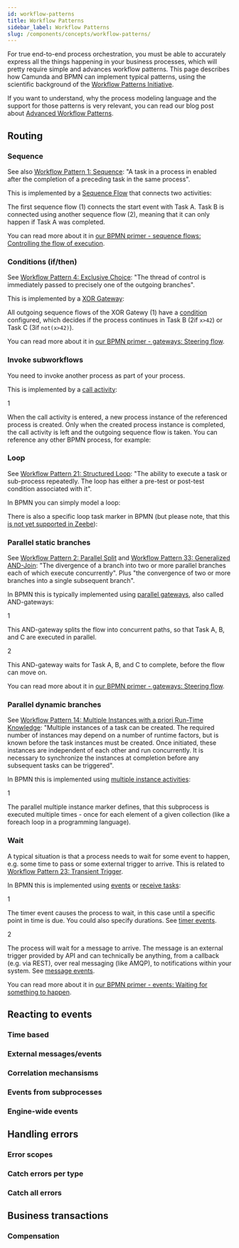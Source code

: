 ```yaml
---
id: workflow-patterns
title: Workflow Patterns
sidebar_label: Workflow Patterns
slug: /components/concepts/workflow-patterns/
---
```


For true end-to-end process orchestration, you must be able to accurately express all the things happening in your business processes, which will pretty require simple and advances workflow patterns. This page describes how Camunda and BPMN can implement typical patterns, using the scientific background of the [Workflow Patterns Initiative](http://www.workflowpatterns.com/).

If you want to understand, why the process modeling language and the support for those patterns is very relevant, you can read our blog post about [Advanced Workflow Patterns](https://docs.google.com/document/d/1lu0V4q6xE7zT4aKVM9xmcD9c9PaxBltN59_BzCL47qY/edit#heading=h.d4xwt0gq03os).

## Routing

### Sequence

See also [Workflow Pattern 1: Sequence](http://www.workflowpatterns.com/patterns/control/basic/wcp1.php): "A task in a process in enabled after the completion of a preceding task in the same process".

This is implemented by a [Sequence Flow](xxx) that connects two activities:

<div bpmn="workflow-patterns/sequence.bpmn" callouts="sequenceFlow1,sequenceFlow2,sequenceFlow3" />

The first sequence flow (<span className="callout">1</span>) connects the start event with Task A. Task B is connected using another sequence flow (<span className="callout">2</span>), meaning that it can only happen if Task A was completed.

You can read more about it in [our BPMN primer - sequence flows: Controlling the flow of execution](/docs/components/modeler/bpmn/bpmn-primer/#sequence-flow-controlling-the-flow-of-execution).

### Conditions (if/then)

See [Workflow Pattern 4: Exclusive Choice](http://www.workflowpatterns.com/patterns/control/basic/wcp4.php): "The thread of control is immediately passed to precisely one of the outgoing branches".

This is implemented by a [XOR Gateway](xxx):

<div bpmn="workflow-patterns/xor.bpmn" callouts="xorGateway,taskB,taskC" />

All outgoing sequence flows of the XOR Gatewy (<span className="callout">1</span>) have a [condition](xxx) configured, which decides if the process continues in Task B (<span className="callout">2</span>if `x>42`) or Task C (<span className="callout">3</span>if `not(x>42)`).

You can read more about it in [our BPMN primer - gateways: Steering flow](/docs/components/modeler/bpmn/bpmn-primer/#gateways-steering-flow).

### Invoke subworkflows

You need to invoke another process as part of your process.

This is implemented by a [call activity](/docs/components/modeler/bpmn/call-activities/):

<div bpmn="workflow-patterns/call-activity.bpmn" callouts="taskA" />

<span className="callout">1</span>

When the call activity is entered, a new process instance of the referenced process is created. Only when the created process instance is completed, the call activity is left and the outgoing sequence flow is taken. You can reference any other BPMN process, for example:

<div bpmn="workflow-patterns/call-activity-child.bpmn" />

### Loop

See [Workflow Pattern 21: Structured Loop](http://www.workflowpatterns.com/patterns/control/basic/wcp21.php): "The ability to execute a task or sub-process repeatedly. The loop has either a pre-test or post-test condition associated with it".

In BPMN you can simply model a loop:

<div bpmn="workflow-patterns/loop.bpmn"  callouts="xor"/>

There is also a specific loop task marker in BPMN (but please note, that this [is not yet supported in Zeebe](/docs/components/modeler/bpmn/bpmn-coverage/)):

<div bpmn="workflow-patterns/loop-marker.bpmn" callouts="taskA" />

### Parallel static branches

See [Workflow Pattern 2: Parallel Split](http://www.workflowpatterns.com/patterns/control/new/wcp2.php) and [Workflow Pattern 33: Generalized AND-Join](http://www.workflowpatterns.com/patterns/control/new/wcp33.php): "The divergence of a branch into two or more parallel branches each of which execute concurrently". Plus "the convergence of two or more branches into a single subsequent branch".

In BPMN this is typically implemented using [parallel gateways](/docs/components/modeler/bpmn/parallel-gateways/), also called AND-gateways:

<div bpmn="workflow-patterns/and.bpmn" callouts="andSplit, andJoin" />

<span className="callout">1</span>

This AND-gateway splits the flow into concurrent paths, so that Task A, B, and C are executed in parallel.

<span className="callout">2</span>

This AND-gateway waits for Task A, B, and C to complete, before the flow can move on.

You can read more about it in [our BPMN primer - gateways: Steering flow](/docs/components/modeler/bpmn/bpmn-primer/#gateways-steering-flow).

### Parallel dynamic branches

See [Workflow Pattern 14: Multiple Instances with a priori Run-Time Knowledge](http://www.workflowpatterns.com/patterns/control/new/wcp14.php): "Multiple instances of a task can be created. The required number of instances may depend on a number of runtime factors, but is known before the task instances must be created. Once initiated, these instances are independent of each other and run concurrently. It is necessary to synchronize the instances at completion before any subsequent tasks can be triggered".

In BPMN this is implemented using [multiple instance activities](/docs/components/modeler/bpmn/multi-instance/):

<div bpmn="workflow-patterns/multi-instance.bpmn" callouts="subprocess" />

<span className="callout">1</span>

The parallel multiple instance marker defines, that this subprocess is executed multiple times - once for each element of a given collection (like a foreach loop in a programming language).

### Wait

A typical situation is that a process needs to wait for some event to happen, e.g. some time to pass or some external trigger to arrive. This is related to [Workflow Pattern 23: Transient Trigger](http://www.workflowpatterns.com/patterns/control/new/wcp23.php).

In BPMN this is implemented using [events](/docs/components/modeler/bpmn/events/) or [receive tasks](/docs/components/modeler/bpmn/receive-tasks/):

<div bpmn="workflow-patterns/wait.bpmn" callouts="timer, message" />

<span className="callout">1</span>

The timer event causes the process to wait, in this case until a specific point in time is due. You could also specify durations. See [timer events](/docs/components/modeler/bpmn/timer-events/).

<span className="callout">2</span>

The process will wait for a message to arrive. The message is an external trigger provided by API and can technically be anything, from a callback (e.g. via REST), over real messaging (like AMQP), to notifications within your system. See [message events](/docs/components/modeler/bpmn/message-events/).

You can read more about it in [our BPMN primer - events: Waiting for something to happen](/docs/components/modeler/bpmn/bpmn-primer/#events-waiting-for-something-to-happen).

## Reacting to events

### Time based

### External messages/events

### Correlation mechansisms

### Events from subprocesses

### Engine-wide events

## Handling errors

### Error scopes

### Catch errors per type

### Catch all errors

## Business transactions

### Compensation
